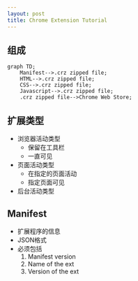 ```yaml
---
layout: post
title: Chrome Extension Tutorial
---
```


## 组成

```graph
graph TD;
    Manifest-->.crz zipped file;
    HTML-->.crz zipped file;
    CSS-->.crz zipped file;
    Javascript-->.crz zipped file;
    .crz zipped file-->Chrome Web Store;
```

## 扩展类型

- 浏览器活动类型
	- 保留在工具栏
	- 一直可见
- 页面活动类型
	- 在指定的页面活动
	- 指定页面可见
- 后台活动类型

## Manifest

- 扩展程序的信息
- JSON格式
- 必须包括
	1. Manifest version
	2. Name of the ext
	3. Version of the ext